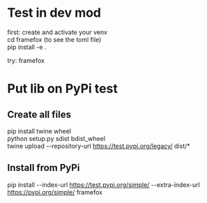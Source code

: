 # Test in dev mod
first: create and activate your venv  
cd framefox (to see the toml file)  
pip install -e .  
  
try: framefox  
# Put lib on PyPi test
## Create all files
pip install twine wheel  
python setup.py sdist bdist_wheel  
twine upload --repository-url https://test.pypi.org/legacy/ dist/*  
## Install from PyPi
pip install --index-url https://test.pypi.org/simple/ --extra-index-url https://pypi.org/simple/ framefox